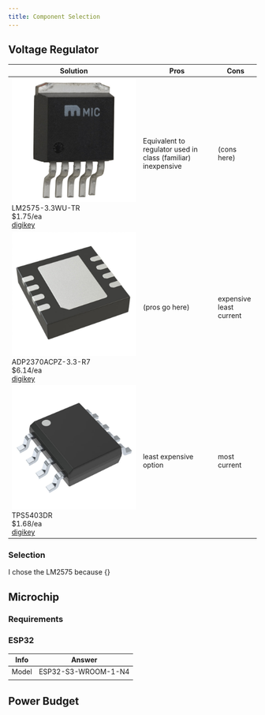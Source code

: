 ```yaml
---
title: Component Selection
---
```

## Voltage Regulator
|Solution | Pros | Cons |
|------|------|------|
|![image](docs/images/LM2575-3.3WU-TR.jpg) <br> LM2575-3.3WU-TR <br> $1.75/ea <br> [digikey](https://www.digikey.com/en/products/detail/microchip-technology/LM2575-3-3WU-TR/1027646)| Equivalent to regulator used in class (familiar) <br> inexpensive | (cons here) |
|![image](docs/images/ADP2370ACPZ-3.3-R7.JPG) <br> ADP2370ACPZ-3.3-R7 <br> $6.14/ea <br> [digikey](https://www.digikey.com/en/products/detail/analog-devices-inc/ADP2370ACPZ-3-3-R7/3232861)| (pros go here) | expensive <br> least current|
|![image](docs/images/TPS5403DR.jpg) <br> TPS5403DR <br> $1.68/ea <br> [digikey](https://www.digikey.com/en/products/detail/texas-instruments/TPS5403DR/3671586)| least expensive option | most current|

### Selection
I chose the LM2575 because {}

## Microchip
### Requirements 

### ESP32
|Info  | Answer |
|-----|-----|
|Model |ESP32-S3-WROOM-1-N4|
|||

## Power Budget

